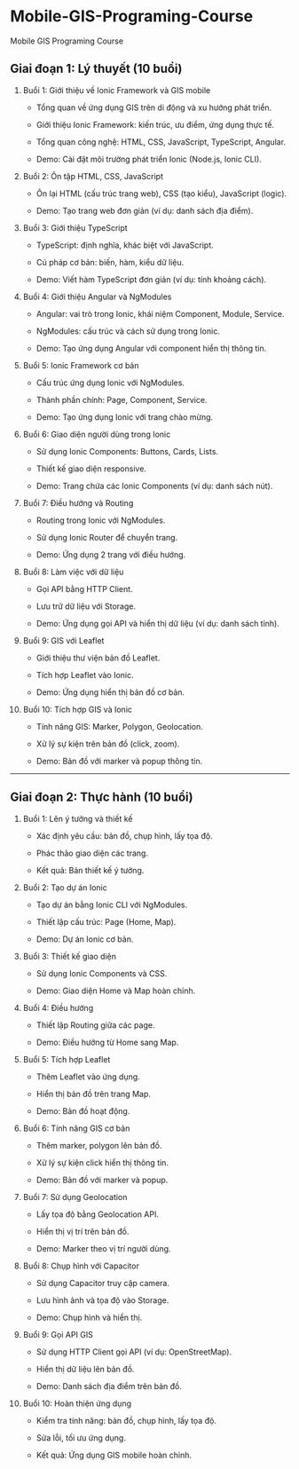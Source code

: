 # Mobile-GIS-Programing-Course
Mobile GIS Programing Course

## Giai đoạn 1: Lý thuyết (10 buổi)

1.  Buổi 1: Giới thiệu về Ionic Framework và GIS mobile

    -   Tổng quan về ứng dụng GIS trên di động và xu hướng phát triển.

    -   Giới thiệu Ionic Framework: kiến trúc, ưu điểm, ứng dụng thực tế.

    -   Tổng quan công nghệ: HTML, CSS, JavaScript, TypeScript, Angular.

    -   Demo: Cài đặt môi trường phát triển Ionic (Node.js, Ionic CLI).

2.  Buổi 2: Ôn tập HTML, CSS, JavaScript

    -   Ôn lại HTML (cấu trúc trang web), CSS (tạo kiểu), JavaScript (logic).

    -   Demo: Tạo trang web đơn giản (ví dụ: danh sách địa điểm).

3.  Buổi 3: Giới thiệu TypeScript

    -   TypeScript: định nghĩa, khác biệt với JavaScript.

    -   Cú pháp cơ bản: biến, hàm, kiểu dữ liệu.

    -   Demo: Viết hàm TypeScript đơn giản (ví dụ: tính khoảng cách).

4.  Buổi 4: Giới thiệu Angular và NgModules

    -   Angular: vai trò trong Ionic, khái niệm Component, Module, Service.

    -   NgModules: cấu trúc và cách sử dụng trong Ionic.

    -   Demo: Tạo ứng dụng Angular với component hiển thị thông tin.

5.  Buổi 5: Ionic Framework cơ bản

    -   Cấu trúc ứng dụng Ionic với NgModules.

    -   Thành phần chính: Page, Component, Service.

    -   Demo: Tạo ứng dụng Ionic với trang chào mừng.

6.  Buổi 6: Giao diện người dùng trong Ionic

    -   Sử dụng Ionic Components: Buttons, Cards, Lists.

    -   Thiết kế giao diện responsive.

    -   Demo: Trang chứa các Ionic Components (ví dụ: danh sách nút).

7.  Buổi 7: Điều hướng và Routing

    -   Routing trong Ionic với NgModules.

    -   Sử dụng Ionic Router để chuyển trang.

    -   Demo: Ứng dụng 2 trang với điều hướng.

8.  Buổi 8: Làm việc với dữ liệu

    -   Gọi API bằng HTTP Client.

    -   Lưu trữ dữ liệu với Storage.

    -   Demo: Ứng dụng gọi API và hiển thị dữ liệu (ví dụ: danh sách tỉnh).

9.  Buổi 9: GIS với Leaflet

    -   Giới thiệu thư viện bản đồ Leaflet.

    -   Tích hợp Leaflet vào Ionic.

    -   Demo: Ứng dụng hiển thị bản đồ cơ bản.

10. Buổi 10: Tích hợp GIS và Ionic

    -   Tính năng GIS: Marker, Polygon, Geolocation.

    -   Xử lý sự kiện trên bản đồ (click, zoom).

    -   Demo: Bản đồ với marker và popup thông tin.

* * * * *

## Giai đoạn 2: Thực hành (10 buổi)

1.  Buổi 1: Lên ý tưởng và thiết kế

    -   Xác định yêu cầu: bản đồ, chụp hình, lấy tọa độ.

    -   Phác thảo giao diện các trang.

    -   Kết quả: Bản thiết kế ý tưởng.

2.  Buổi 2: Tạo dự án Ionic

    -   Tạo dự án bằng Ionic CLI với NgModules.

    -   Thiết lập cấu trúc: Page (Home, Map).

    -   Demo: Dự án Ionic cơ bản.

3.  Buổi 3: Thiết kế giao diện

    -   Sử dụng Ionic Components và CSS.

    -   Demo: Giao diện Home và Map hoàn chỉnh.

4.  Buổi 4: Điều hướng

    -   Thiết lập Routing giữa các page.

    -   Demo: Điều hướng từ Home sang Map.

5.  Buổi 5: Tích hợp Leaflet

    -   Thêm Leaflet vào ứng dụng.

    -   Hiển thị bản đồ trên trang Map.

    -   Demo: Bản đồ hoạt động.

6.  Buổi 6: Tính năng GIS cơ bản

    -   Thêm marker, polygon lên bản đồ.

    -   Xử lý sự kiện click hiển thị thông tin.

    -   Demo: Bản đồ với marker và popup.

7.  Buổi 7: Sử dụng Geolocation

    -   Lấy tọa độ bằng Geolocation API.

    -   Hiển thị vị trí trên bản đồ.

    -   Demo: Marker theo vị trí người dùng.

8.  Buổi 8: Chụp hình với Capacitor

    -   Sử dụng Capacitor truy cập camera.

    -   Lưu hình ảnh và tọa độ vào Storage.

    -   Demo: Chụp hình và hiển thị.

9.  Buổi 9: Gọi API GIS

    -   Sử dụng HTTP Client gọi API (ví dụ: OpenStreetMap).

    -   Hiển thị dữ liệu lên bản đồ.

    -   Demo: Danh sách địa điểm trên bản đồ.

10. Buổi 10: Hoàn thiện ứng dụng

    -   Kiểm tra tính năng: bản đồ, chụp hình, lấy tọa độ.

    -   Sửa lỗi, tối ưu ứng dụng.

    -   Kết quả: Ứng dụng GIS mobile hoàn chỉnh.